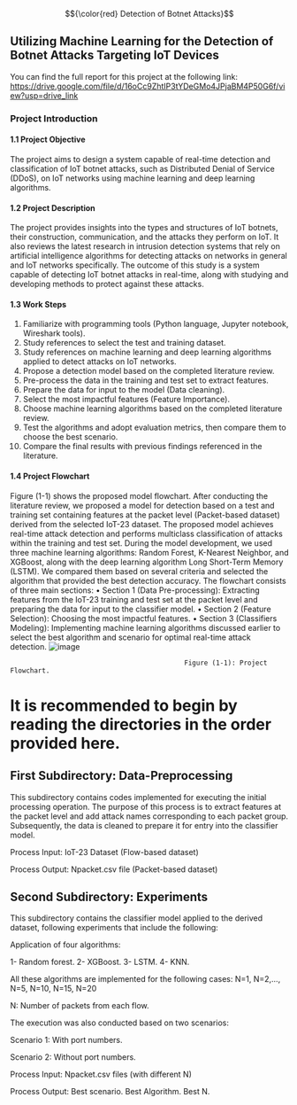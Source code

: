 $${\color{red} Detection of Botnet Attacks}$$
## Utilizing Machine Learning for the Detection of Botnet Attacks Targeting IoT Devices
You can find the full report for this project at the following link:
https://drive.google.com/file/d/16oCc9ZhtIP3tYDeGMo4JPjaBM4P50G6f/view?usp=drive_link
### Project Introduction

#### 1.1 Project Objective
The project aims to design a system capable of real-time detection and classification of IoT botnet attacks, such as Distributed Denial of Service (DDoS), on IoT networks using machine learning and deep learning algorithms.
#### 1.2 Project Description
The project provides insights into the types and structures of IoT botnets, their construction, communication, and the attacks they perform on IoT. It also reviews the latest research in intrusion detection systems that rely on artificial intelligence algorithms for detecting attacks on networks in general and IoT networks specifically. The outcome of this study is a system capable of detecting IoT botnet attacks in real-time, along with studying and developing methods to protect against these attacks.
#### 1.3 Work Steps
1.	Familiarize with programming tools (Python language, Jupyter notebook, Wireshark tools).
2.	Study references to select the test and training dataset.
3.	Study references on machine learning and deep learning algorithms applied to detect attacks on IoT networks.
4.	Propose a detection model based on the completed literature review.
5.	Pre-process the data in the training and test set to extract features.
6.	Prepare the data for input to the model (Data cleaning).
7.	Select the most impactful features (Feature Importance).
8.	Choose machine learning algorithms based on the completed literature review.
9.	Test the algorithms and adopt evaluation metrics, then compare them to choose the best scenario.
10.	Compare the final results with previous findings referenced in the literature.
#### 1.4 Project Flowchart
Figure (1-1) shows the proposed model flowchart. After conducting the literature review, we proposed a model for detection based on a test and training set containing features at the packet level (Packet-based dataset) derived from the selected IoT-23 dataset. The proposed model achieves real-time attack detection and performs multiclass classification of attacks within the training and test set. During the model development, we used three machine learning algorithms: Random Forest, K-Nearest Neighbor, and XGBoost, along with the deep learning algorithm Long Short-Term Memory (LSTM). We compared them based on several criteria and selected the algorithm that provided the best detection accuracy. The flowchart consists of three main sections:
•	Section 1 (Data Pre-processing): Extracting features from the IoT-23 training and test set at the packet level and preparing the data for input to the classifier model.
•	Section 2 (Feature Selection): Choosing the most impactful features.
•	Section 3 (Classifiers Modeling): Implementing machine learning algorithms discussed earlier to select the best algorithm and scenario for optimal real-time attack detection.
 ![image](https://github.com/HindForIot/Detection-of-Botnet-Attacks-Targeting-IoT-Devices/assets/144903433/df3e001d-77cc-42bc-99ec-b245797f0f49)

                                                Figure (1-1): Project Flowchart.



# It is recommended to begin by reading the directories in the order provided here.
## First Subdirectory: Data-Preprocessing
This subdirectory contains codes implemented for executing the initial processing operation. The purpose of this process is to extract features at the packet level and add attack names corresponding to each packet group. Subsequently, the data is cleaned to prepare it for entry into the classifier model.

Process Input: IoT-23 Dataset (Flow-based dataset)

Process Output: Npacket.csv file (Packet-based dataset)

## Second Subdirectory: Experiments
This subdirectory contains the classifier model applied to the derived dataset, following experiments that include the following:

Application of four algorithms:

1- Random forest.
2- XGBoost.
3- LSTM.
4- KNN.

All these algorithms are implemented for the following cases:
N=1, N=2,..., N=5, N=10, N=15, N=20

N: Number of packets from each flow.

The execution was also conducted based on two scenarios:

Scenario 1: With port numbers.

Scenario 2: Without port numbers.

Process Input: Npacket.csv files (with different N)

Process Output: Best scenario. Best Algorithm. Best N.

